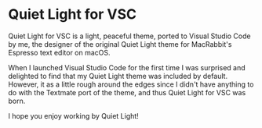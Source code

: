 # Quiet Light for VSC

Quiet Light for VSC is a light, peaceful theme, ported to Visual Studio Code by me, the designer of the original Quiet Light theme for MacRabbit's Espresso text editor on macOS.

When I launched Visual Studio Code for the first time I was surprised and delighted to find that my Quiet Light theme was included by default. However, it as a little rough around the edges since I didn't have anything to do with the Textmate port of the theme, and thus Quiet Light for VSC was born.

I hope you enjoy working by Quiet Light!
